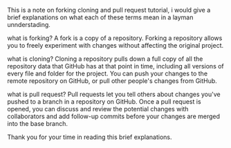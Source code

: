This is a note on forking cloning and pull request tutorial, i would give a brief explanations on what each of these terms mean in a layman unnderstading.

what is forking? A fork is a copy of a repository. Forking a repository allows you to freely experiment with changes without affecting the original project.

what is cloning? Cloning a repository pulls down a full copy of all the repository data that GitHub has at that point in time, including all versions of every file and folder for the project. You can push your changes to the remote repository on GitHub, or pull other people's changes from GitHub.

what is pull request? Pull requests let you tell others about changes you've pushed to a branch in a repository on GitHub. Once a pull request is opened, you can discuss and review the potential changes with collaborators and add follow-up commits before your changes are merged into the base branch.

Thank you for your time in reading this brief explanations.